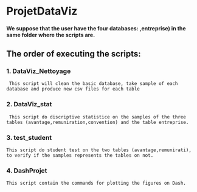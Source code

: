 # ProjetDataViz

#### We suppose that the user have the four databases:  ,entreprise) in the same folder where the scripts are.

## The order of executing the scripts:
### 1. DataViz_Nettoyage
     This script will clean the basic database, take sample of each database and produce new csv files for each table
### 2. DataViz_stat
     This script do discriptive statistice on the samples of the three tables (avantage,remuniration,convention) and the table entreprise.
   
### 3. test_student 
    This script do student test on the two tables (avantage,remunirati), to verify if the samples represents the tables on not.
### 4. DashProjet
    This script contain the commands for plotting the figures on Dash.

